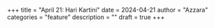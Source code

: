 +++
title = "April 21: Hari Kartini"
date = 2024-04-21
author = "Azzara"
categories = "feature"
description = "" 
draft = true
+++
<!--stackedit_data:
eyJoaXN0b3J5IjpbOTgzMjU0NzQ1XX0=
-->